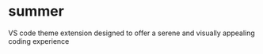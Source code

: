 # summer
VS code theme extension designed to offer a serene and visually appealing coding experience
